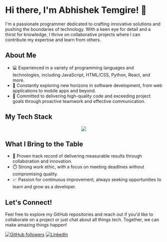 # Hi there, I'm Abhishek Temgire! 👋

I'm a passionate programmer dedicated to crafting innovative solutions and pushing the boundaries of technology. With a keen eye for detail and a thirst for knowledge, I thrive on collaborative projects where I can contribute my expertise and learn from others.

## About Me

- 💻 Experienced in a variety of programming languages and technologies, including JavaScript, HTML/CSS, Python, React, and more.
- 🚀 Constantly exploring new horizons in software development, from web applications to mobile apps and beyond.
- 🌟 Committed to delivering high-quality code and exceeding project goals through proactive teamwork and effective communication.

## My Tech Stack

<p align="center">
  <a href="https://skillicons.dev">
    <img src="https://skillicons.dev/icons?i=javascript,html,css,androidstudio,figma,git,github,express,mysql,nodejs,postman,python,react,visualstudio,vscode,firebase,nextjs,mongodb" />
  </a>
</p>

## What I Bring to the Table

- 🤝 Proven track record of delivering measurable results through collaboration and innovation.
- ⏱️ Strong work ethic, with a focus on meeting deadlines without compromising quality.
- 📈 Passion for continuous improvement, always seeking opportunities to learn and grow as a developer.

## Let's Connect!

Feel free to explore my GitHub repositories and reach out if you'd like to collaborate on a project or just chat about all things tech. Together, we can make amazing things happen!

[![GitHub followers](https://img.shields.io/github/followers/abhishektemgire?style=social)](https://github.com/abhishektemgire)
[![LinkedIn](https://img.shields.io/badge/-Connect%20on%20LinkedIn-blue?style=flat&logo=linkedin)](https://www.linkedin.com/in/abhishektemgire7020/)

